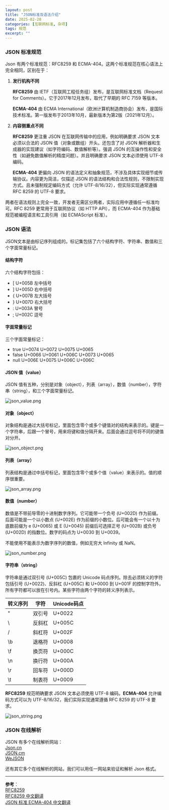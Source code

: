 ```yaml
---
layout: post
title: "JSON标准及语法介绍" 
date: 2025-02-28   
categories: [互联网标准, 杂项]  
tags: 规范  
excerpt: ""
---
```


### JSON 标准规范  

Json 有两个标准规范：RFC8259 和 ECMA-404。这两个标准规范在核心语法上完全相同，区别在于：  
1. **发行机构不同**  

    **RFC8259** 由 IETF（互联网工程任务组）发布，是互联网标准文档（Request for Comments）。它于2017年12月发布，取代了早期的 RFC 7159 等版本。  

    **ECMA-404** 由 ECMA International（欧洲计算机制造商协会）发布，是国际技术标准。第一版发布于2013年10月，最新版本为第2版（2021年12月）。  

2. **内容侧重点不同**  
   
    **RFC8259** 更注重 JSON 在互联网传输中的应用，例如明确要求 JSON 文本必须以合法的 JSON 值（对象或数组）开头。还包含了对 JSON 解析器和生成器的实现建议（如字符编码、数值解析等）。强调 JSON 的互操作性和安全性（如避免数值解析的精度问题）。并且明确要求 JSON 文本必须使用 UTF-8 编码。  

    **ECMA-404** 更偏向 JSON 的语法定义和抽象规范，不涉及具体实现细节或传输协议。内容更为简洁，仅描述 JSON 的语法结构和合法性规则，不限制实现方式。且未强制规定编码方式（允许 UTF-8/16/32），但实际实现通常遵循 RFC 8259 的 UTF-8 要求。  

两者在语法规则上完全一致，开发者无需区分两者，实际应用中遵循任一标准均可。RFC 8259 更常用于互联网协议（如 HTTP API），而 ECMA-404 作为基础规范被编程语言和工具引用（如 ECMAScript 标准）。

### JSON 语法  

JSON文本是由标记序列组成的。标记集包括了六个结构字符、字符串、数值和三个字面常量标记。  

#### 结构字符

六个结构字符包括：  
 - [ U+005B 左中括号
 - ] U+005D 右中括号
 - { U+007B 左大括号
 - } U+007D 右大括号
 - : U+003A 冒号
 - ; U+002C 逗号

#### 字面常量标记

三个字面常量标记：  
 - true U+0074 U+0072 U+0075 U+0065
 - false U+0066 U+0061 U+006C U+0073 U+0065
 - null U+006E U+0075 U+006C U+006C

#### JSON 值（value）

JSON 值有五种，分别是对象（object），列表（array），数值（number），字符串（string），和三个字面常量标记。  

![json_value.png]({{site.imgurl}}/styles/images/json/json_value.png)

#### 对象（object）

对象结构是通过大括号标记，里面包含零个或多个键值对的结构来表示的。键是一个字符串，后跟一个冒号，用来将键和值分隔开来。后面会通过逗号将不同的键值对分开。  

![json_object.png]({{site.imgurl}}/styles/images/json/json_object.png)

#### 列表（array）

列表结构是通过中括号标记，里面包含零个或多个值（value）来表示的。值的顺序很重要。  

![json_array.png]({{site.imgurl}}/styles/images/json/json_array.png)

#### 数值（number）

数值是不带前导零的十进制数字序列。它可能带一个负号 (U+002D) 作为前缀。后面可能是一个以小数点 (U+002E) 作为前缀的小数位。后可能会有一个以十为底数前缀为 e (U+0065) 或 E (U+0045) 前缀后可选择正号 (U+002B) 或负号 (U+002D) 的指数位。数字的码点为 U+0030 到 U+0039。

​不能使用不能表示为数字序列的数值，例如无穷大 Infinity 或 NaN。  

![json_number.png]({{site.imgurl}}/styles/images/json/json_number.png)

#### 字符串（string）

​字符串是通过双引号 (U+005C) 包裹的 Unicode 码点序列。除去必须转义的字符包括引号 (U+0022)、反斜杠 (U+005C) 和 U+0000 到 U+001F 的控制字符外，所有字符都可以放在引号内。某些字符由两个字符的转义序列表示。  

|转义序列 |字符 |Unicode码点 |
|--------|----|-----------|
|\" |双引号 |U+0022 |
|\\ |反斜杠 |U+005C |
|\/ |斜杠符 |U+002F |
|\b |退格符 |U+0008 |
|\f |换页符 |U+000C |
|\n |换行符 |U+000A |
|\r |回车符 |U+000D |
|\t |制表符 |U+0009 |

**RFC8259** 规范明确要求 JSON 文本必须使用 UTF-8 编码。**ECMA-404** 允许编码方式可以为 UTF-8/16/32，我们实际实现通常遵循 RFC 8259 的 UTF-8 要求。  

![json_string.png]({{site.imgurl}}/styles/images/json/json_string.png)

### JSON 在线解析

JSON 有多个在线解析网站：  
[Json.cn](https://www.json.cn/)  
[JSON.cm](https://www.json.cm/)  
[WeJSON](https://wejson.cn/)  

还有其它多个在线解析的网站，我们可以用任一网站来验证和解析 Json 格式。  

---
**参考**：  
[RFC8259](https://www.rfc-editor.org/rfc/rfc8259.txt)   
[RFC8259 中文翻译](http://www.rfc2cn.com/rfc8259.html)   
[JSON 标准 ECMA-404 中文翻译](https://blog.csdn.net/qq_41554403/article/details/125481411)   

